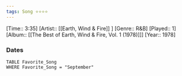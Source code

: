 ```yaml
---
tags: Song ⭐⭐⭐⭐ 
---
```

[Time:: 3:35]
[Artist:: [[Earth, Wind & Fire]] ]
[Genre:: R&B]
[Played:: 1]
[Album:: [[The Best of Earth, Wind & Fire, Vol. 1 (1978)]]]
[Year:: 1978]
### Dates
````dataview
TABLE Favorite_Song
WHERE Favorite_Song = "September"
````